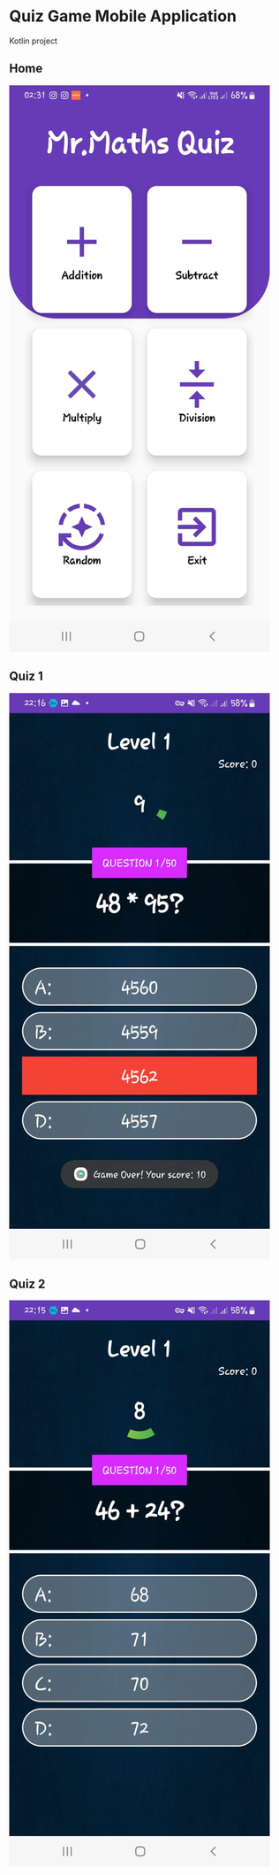 # Quiz Game Mobile Application
Kotlin project

## Home
![image alert](https://github.com/AvishkaRodrigooo/Quiz-Game_Math/blob/master/1.jpg)


## Quiz 1
![image alert](https://github.com/AvishkaRodrigooo/Quiz-Game_Math/blob/master/3.jpg)

## Quiz 2
![image alert](https://github.com/AvishkaRodrigooo/Quiz-Game_Math/blob/master/4.jpg)

